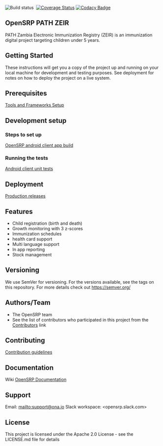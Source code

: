 
![Build status](https://github.com/OpenSRP/opensrp-client-path-zeir/workflows/Android%20CI%20with%20Gradle/badge.svg)
&nbsp;[![Coverage Status](https://coveralls.io/repos/github/OpenSRP/opensrp-client-path-zeir/badge.svg?branch=master)](https://coveralls.io/github/OpenSRP/opensrp-client-path-zeir?branch=master)
[![Codacy Badge](https://api.codacy.com/project/badge/Grade/4a58cd4e1748432780ac66a9fbee0394)](https://www.codacy.com/app/OpenSRP/opensrp-client-path-zeir?utm_source=github.com&amp;utm_medium=referral&amp;utm_content=OpenSRP/opensrp-client-path-zeir&amp;utm_campaign=Badge_Grade) 

## OpenSRP PATH ZEIR
PATH  Zambia Electronic Immunization Registry (ZEIR) is an immunization digital project targeting children under 5 years.

## Getting Started
These instructions will get you a copy of the project up and running on your local machine for development and testing purposes. See deployment for notes on how to deploy the project on a live system.

## Prerequisites
[Tools and Frameworks Setup](https://smartregister.atlassian.net/wiki/spaces/Documentation/pages/6619207/Tools+and+Frameworks+Setup)

## Development setup

### Steps to set up
[OpenSRP android client app build](https://smartregister.atlassian.net/wiki/spaces/Documentation/pages/6619236/OpenSRP+App+Build)

### Running the tests

[Android client unit tests](https://smartregister.atlassian.net/wiki/spaces/Documentation/pages/65570428/OpenSRP+Client)

## Deployment
[Production releases](https://smartregister.atlassian.net/wiki/spaces/Documentation/pages/1141866503/How+to+create+a+release+APK)

## Features
-   Child registration (birth and death)
-   Growth monitoring with 3 z-scores
-   Immunization schedules
-   health card support
-   Multi language support
-   In app reporting
-   Stock management

## Versioning
We use SemVer for versioning. For the versions available, see the tags on this repository.
For more details check out <https://semver.org/>

## Authors/Team 
-   The OpenSRP team
-   See the list of contributors who participated in this project from the [Contributors](../../graphs/contributors) link

## Contributing
[Contribution guidelines](https://smartregister.atlassian.net/wiki/spaces/Documentation/pages/6619193/OpenSRP+Developer+s+Guide)

## Documentation
Wiki [OpenSRP Documentation](https://smartregister.atlassian.net/wiki/spaces/Documentation)

## Support
Email: <mailto:support@ona.io>
Slack workspace: <opensrp.slack.com>

## License
This project is licensed under the Apache 2.0 License - see the LICENSE.md file for details

